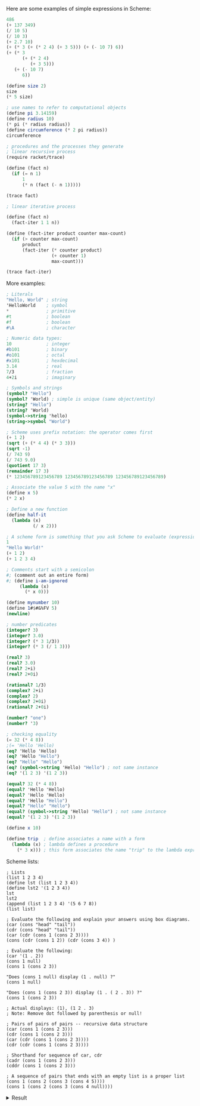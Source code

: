 Here are some examples of simple expressions in Scheme:

```scheme
486
(+ 137 349)
(/ 10 5)
(/ 10 3)
(+ 2.7 10)
(+ (* 3 (+ (* 2 4) (+ 3 5))) (+ (- 10 7) 6))
(+ (* 3
      (+ (* 2 4)
         (+ 3 5)))
   (+ (- 10 7)
      6))

(define size 2)
size
(* 5 size)

; use names to refer to computational objects
(define pi 3.14159)
(define radius 10)
(* pi (* radius radius))
(define circumference (* 2 pi radius))
circumference

; procedures and the processes they generate
; linear recursive process
(require racket/trace)

(define (fact n)
  (if (= n 1)
      1
      (* n (fact (- n 1)))))

(trace fact)

; linear iterative process

(define (fact n)
  (fact-iter 1 1 n))

(define (fact-iter product counter max-count)
  (if (> counter max-count)
      product
      (fact-iter (* counter product)
                 (+ counter 1)
                 max-count)))

(trace fact-iter)
```

More examples:
```scheme
; Literals
"Hello, World" ; string
'HelloWorld    ; symbol
*              ; primitive
#t             ; boolean
#f             ; boolean
#\A            ; character

; Numeric data types:
10             ; integer
#b101          ; binary
#o101          ; octal
#x101          ; hexdecimal
3.14           ; real
7/3            ; fraction
4+2i           ; imaginary

; Symbols and strings
(symbol? "Hello")
(symbol? 'World) ; simple is unique (same object/entity)
(string? "Hello")
(string? 'World)
(symbol->string 'hello)
(string->symbol "World")

; Scheme uses prefix notation: the operator comes first
(+ 1 2)
(sqrt (+ (* 4 4) (* 3 3)))
(sqrt -1)
(/ 743 9)
(/ 743 9.0)
(quotient 17 3)
(remainder 17 3)
(* 123456789123456789 123456789123456789 123456789123456789)

; Associate the value 5 with the name "x"
(define x 5)
(* 2 x)  

; Define a new function
(define half-it
  (lambda (x)
          (/ x 2)))

; A scheme form is something that you ask Scheme to evaluate (expression)
1
"Hello World!"
(+ 1 2)
(+ 1 2 3 4)

; Comments start with a semicolon
#; (comment out an entire form)
#; (define i-am-ignored
     (lambda (x)
       (* x 0))) 

(define mynumber 10)
(define 1#$#&%FV 5)
(newline)

; number predicates
(integer? 3)
(integer? 3.0)
(integer? (* 3 1/3))
(integer? (* 3 (/ 1 3)))

(real? 3)
(real? 3.0)
(real? 2+i)
(real? 2+0i)

(rational? 1/3)
(complex? 2+i)
(complex? 2)
(complex? 2+0i)
(rational? 2+0i)

(number? "one")
(number? '3)

; checking equality
(= 32 (* 4 8))
;(= 'Hello 'Hello)
(eq? 'Hello 'Hello)
(eq? 'Hello "Hello")
(eq? "Hello" "Hello")
(eq? (symbol->string 'Hello) "Hello") ; not same instance
(eq? '(1 2 3) '(1 2 3))

(equal? 32 (* 4 8))
(equal? 'Hello 'Hello)
(equal? 'Hello 'Hello)
(equal? 'Hello "Hello")
(equal? "Hello" "Hello")
(equal? (symbol->string 'Hello) "Hello") ; not same instance
(equal? '(1 2 3) '(1 2 3))

(define x 10)

(define trip  ; define associates a name with a form
  (lambda (x) ; lambda defines a procedure
    (* 3 x))) ; this form associates the name "trip" to the lambda expression
```

Scheme lists:
```
; Lists
(list 1 2 3 4)
(define lst (list 1 2 3 4))
(define lst2 '(1 2 3 4))
lst
lst2
(append (list 1 2 3 4) '(5 6 7 8))
(list list)

; Evaluate the following and explain your answers using box diagrams.
(car (cons "head" "tail"))
(cdr (cons "head" "tail"))
(car (cdr (cons 1 (cons 2 3))))
(cons (cdr (cons 1 2)) (cdr (cons 3 4)) )

; Evaluate the following:
(car '(1 . 2))
(cons 1 null)
(cons 1 (cons 2 3))

"Does (cons 1 null) display (1 . null) ?"
(cons 1 null)

"Does (cons 1 (cons 2 3)) display (1 . ( 2 . 3)) ?"
(cons 1 (cons 2 3))

; Actual displays: (1), (1 2 . 3)
; Note: Remove dot followed by parenthesis or null!

; Pairs of pairs of pairs -- recursive data structure
(car (cons 1 (cons 2 3)))
(cdr (cons 1 (cons 2 3)))
(car (cdr (cons 1 (cons 2 3))))
(cdr (cdr (cons 1 (cons 2 3))))

; Shorthand for sequence of car, cdr
(cadr (cons 1 (cons 2 3)))
(cddr (cons 1 (cons 2 3)))

; A sequence of pairs that ends with an empty list is a proper list
(cons 1 (cons 2 (cons 3 (cons 4 5))))
(cons 1 (cons 2 (cons 3 (cons 4 null))))
```

<details>
<summary>Result</summary>

```
(1 2 3 4)
(1 2 3 4)
(1 2 3 4)
(1 2 3 4 5 6 7 8)
(#<procedure:list>)
"head"
"tail"
2
(2 . 4)
1
(1)
(1 2 . 3)
"Does (cons 1 null) display (1 . null) ?"
(1)
"Does (cons 1 (cons 2 3)) display (1 . ( 2 . 3)) ?"
(1 2 . 3)
1
(2 . 3)
2
3
2
3
(1 2 3 4 . 5)
(1 2 3 4)
```

Write a `length` function to find the length of a proper list.
```
(length '()) => 0
(length '(1)) => 1
(length '(1 2)) => 2
```

```scheme
(define length
  (lambda (ls)
    (if (null? ls)
        0
        (+ 1 (length (cdr ls))))))

(length '())
(length '(1))
(length '(1 2))
```

Write a procedure, list-copy, that returns a copy of its argument,
which must be a list.
```
(list-copy '()) => ()
(list-copy '(a b c)) => (a b c)
```
```scheme
(define list-copy
  (lambda (ls)
    (if (null? ls)
        '()
        (cons (car ls) (cdr ls)))))

(list-copy '())
(list-copy '(a b c))
```

Write procedure `memv` that takes two arguments, an object and a list.
It returns the first sublist, or tail, of the list whose `car` is equal to the
object, or `#f` if the object is not found in the list.
```
(memv 'a '(a b b d)) => (a b b d)
(memv 'b '(a b b d)) => (b b d)
(memv 'c '(a b b d)) => #f
(memv 'd '(a b b d)) => (d)
(if (memv 'b '(a b b d))
    "yes"
    "no") => "yes"
```
```scheme
(define memv
  (lambda (x lst)
    (cond
      ((null? lst) #f)
      ((eqv? x (car lst)) lst)
      (else (memv x (cdr lst))))))

(memv 'a '(a b b d))
(memv 'b '(a b b d))
(memv 'c '(a b b d))
(memv 'd '(a b b d))
(if (memv 'b '(a b b d))
    "yes"
    "no")
```

Write procedure `remv` that takes two arguments, an object and a list. It
returns a new list with all occurrences of the object removed from the list.
```
(remv 'a '(a b b d)) => (b b d)
(remv 'b '(a b b d)) => (a d)
(remv 'c '(a b b d)) => (a b b d)
(remv 'd '(a b b d)) => (a b b)
```
```
(define remv
  (lambda (x lst)
    (cond
      ((null? lst) '())
      ((eqv? x (car lst)) (cdr lst))
      (else (cons (car lst) (remv x (cdr lst)))))))

(remv 'a '(a b b d))
(remv 'b '(a b b d))
(remv 'c '(a b b d))
(remv 'd '(a b b d))
```

Scheme has two procedures for taking lists apart: `car` (returns the first element of the list) and `cdr` (returns the last element of the list).
```
(car '(a b c)) => a
(cdr '(a b c)) => (b c)
(cdr '(a)) => ()

(car (cdr '(a b c))) => b
(cdr (cdr '(a b c))) => (c)

(car '((a b) (c d))) => (a b)
(cdr '((a b) (c d))) => ((c d))
```

The procedure `cons` constructs pairs. A list is a sequence of pairs; each pair's cdr is the next pair in the sequence.
```
(cons 'a '()) => (a)
(cons 'a '(b c)) => (a b c)
(cons 'a (cons 'b (cons 'c '()))) => (a b c)
(cons '(a b) '(c d)) => ((a b) c d)

(car (cons 'a '(b c))) => a
(cdr (cons 'a '(b c))) => (b c)
(cons (car '(a b c))
      (cdr '(d e f))) => (a e f)
(cons (car '(a b c))
      (cdr '(a b c))) => (a b c)
```

The `cdr` of the last pair in a proper list is the empty list. Otherwise, the sequence of pairs forms an improper list. More formally, the empty list is a proper list, and any pair whose `cdr` is a proper list is a proper list.

An improper list is printed in dotted-pair notation, with a period, or dot, preceding the final element of the list.
```
(cons 'a 'b) => (a . b)
(cdr '(a . b)) => b
(cons 'a '(b . c)) => (a b . c)
```

Write procedure `tree-copy` that treats the structure of pairs as a tree rather
than as a list, with the left subtree being the `car` of the pair and the
right subtree being the `cdr` of the pair.
```
(tree-copy '((a . b) . c)) => ((a . b) . c)
```
```scheme
(define tree-copy
  (lambda (tree)
    (if (not (pair? tree))
        tree
        (cons (tree-copy (car tree))
              (tree-copy (cdr tree))))))

(tree-copy '((a . b) . c))
```

Write procedure `abs-all` that takes a list of numbers as input and returns a
list of their absolute values.
```
(abs-all '(1 -2 3 -4 5 -6)) => (1 2 3 4 5 6)
```
```scheme
(define abs-all
  (lambda (lst)
    (if (null? lst)
        '()
        (cons (abs (car lst))
              (abs-all (cdr lst))))))

(abs-all '(1 -2 3 -4 5 -6))
```

write procedure `map1` that maps a one-argument procedure over a single list.
```
(map1 abs '(1 -2 3 -4 5 -6)) => (1 2 3 4 5 6)
```
```scheme
(define map1
  (lambda (f lst)
    (if (null? lst)
        '()
        (cons (f (car lst))
              (map1 f (cdr lst))))))

(map1 abs '(1 -2 3 -4 5 -6)); => '(1 2 3 4 5 6)
```

Write a function, `calculator`, which takes an infix arithmetic expression and evaluates it. For
example,
```
> (calculator 42)
42
> (calculator ’(1 + 2))
3
> (calculator ’(1 + (2 * 8)))
17
> (calculator ’((((2 + 3) * 2) / 5) + (17 - 1))
18
```
You may assume that all sub-expressions are parenthesized so that you don’t need to worry
about precedence. Also, you need only implement the four basic arithmetic functions,
namely, plus, minus, times and divide.

Write a function, `infix->prefix`, which takes an infix arithmetic expression and returns the
corresponding prefix expression.
```
> (infix->prefix 42)
42
> (infix->prefix ’(1 + 2))
(+ 1 2)
> (infix->prefix ’(1 + (2 * 8)))
(+ 1 (* 2 8))
> (infix->prefix ’((((2 + 3) * 2) / 5) + (17 - 1))
(+ (/ (* (+ 2 3) 2) 5) (- 17 1))
```

Define a function `iota-iota` that takes an integer i as its argument and returns a list of pairs of
integers such that
```
> (iota-iota 1)
((1 . 1))
> (iota-iota 2)
((1 . 1) (1 . 2) (2 . 1) (2 .2))
> (iota-iota 3)
((1 . 1) (1 . 2) (1 . 3) (2 . 1) (2 . 2) (2 . 3)
(3 . 1) (3 . 2) (3 . 3))
```
All helper functions should be tail-recursive and should be defined within the
body of `iota-iota` using `letrec`.

Define a tail-recursive function digits->number that takes a list of digits and returns the
number represented by those digits. For example,
```
> (digits->number ’(7 6 1 5))
7615
```
Any helper functions you need should be defined within the body of `digits->number` using
`letrec`.

Write a function, `cond->if`, which takes a `cond` expression, and transforms it into a set of
nested `if` expressions. For example,
```
> (cond->if ’(cond ((> x y) (- x y)) ((< x y) (- y x)) (else 0)))
(if (> x y) (- x y) (if (< x y) (- y x) 0))
>
```

Write a tail-recursive function, `cos`, which takes a number, `x`, as its argument and returns
`cos(x)`. Your function should approximate `cos(x)` by summing the first 100 terms of the
following Taylor series:
```
cos(x) = x^0/0!-x^2/2!+x^4/4!-x^6/6!+x^8/8!-...
```
Any helper functions you need should be defined within the body of `sin` using `letrec`. Note:
There is a good way and a bad way to do this. The good way avoids computing the factorial
and the power of `x` which appear in each term in the series from scratch each time. In other
words, do not use or define `fact` or `expt`.

